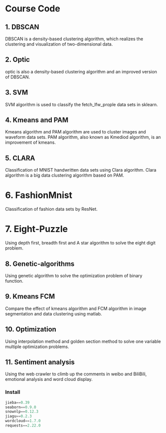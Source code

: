 # Course Code

## 1.  DBSCAN

DBSCAN is a density-based clustering algorithm, which realizes the clustering and visualization of two-dimensional data.



## 2.  Optic

optic is also a density-based clustering algorithm and an improved version of DBSCAN.



## 3.  SVM

SVM algorithm is used to classify the fetch_lfw_prople data sets in sklearn.



## 4.  Kmeans and PAM

Kmeans algorithm and PAM algorithm are used to cluster images and waveform data sets. PAM algorithm, also known as Kmediod algorithm, is an improvement of kmeans.



## 5.  CLARA

Classification of MNIST handwritten data sets using Clara algorithm. Clara algorithm is a big data clustering algorithm based on PAM.



# 6.  FashionMnist

Classification of fashion data sets by ResNet.



# 7.  Eight-Puzzle

Using depth first, breadth first and A star algorithm to solve the eight digit problem.



## 8.  Genetic-algorithms

Using genetic algorithm to solve the optimization problem of binary function.



## 9.  Kmeans FCM

Compare the effect of kmeans algorithm and FCM algorithm in image segmentation and data clustering using matlab.



## 10.  Optimization

Using interpolation method and golden section method to solve one variable multiple optimization problems.



## 11.  Sentiment analysis

Using the web crawler to climb up the comments in weibo and BiliBili, emotional analysis and word cloud display.

### Install

```python
jieba==0.39
seaborn==0.9.0
snownlp==0.12.3
jiagu==0.2.3
wordcloud==1.7.0
requests==2.22.0
```

